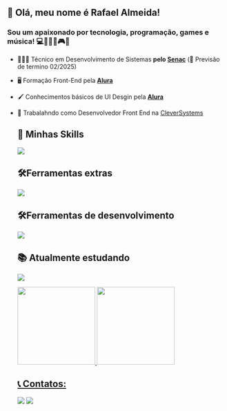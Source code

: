 ## 👋 Olá, meu nome é <strong>Rafael Almeida!</strong> 
<h3> Sou um apaixonado por tecnologia, programação, games e música! 💻🧑🏻‍💻🎮🎵</h3>

- 🧑🏻‍💻 Técnico em Desenvolvimento de Sistemas **pelo [Senac](https://www.df.senac.br/)** (🚧 Previsão de termino 02/2025)
- 🖥️ Formação Front-End pela **[Alura](https://cursos.alura.com.br/degree/certificate/b6e31f58-fc67-4cad-92db-fe0d6d1d3c4b)**
- 🖌️ Conhecimentos básicos de UI Desgin pela **[Alura](https://www.alura.com.br/)**
- 💼 Trabalahndo como Desenvolvedor Front End na [CleverSystems](https://cleversystems.com.br/)

  ## 🚀 Minhas Skills
  <p align='left'>
    <img loading="lazy" src="https://skillicons.dev/icons?i=js,ts,react,nextjs,materialui,vite,html,css,wordpress,electron,git,github"/>  
  </p>

  ## 🛠️Ferramentas extras
 
  <p align="left">
    <img src="https://skillicons.dev/icons?i=ps,pr,androidstudio" />
  </p>

  ## 🛠️Ferramentas de desenvolvimento

  <p align="left">
      <img src="https://skillicons.dev/icons?i=vscode,idea,figma" />
  </p>

  ## 📚 Atualmente estudando

   <p align="left">
      <img src="https://skillicons.dev/icons?i=java" />
  </p>

  <div>
  <a href="https://github.com/rafadealmeida">
    <img loading="lazy" height="180em" src="https://github-readme-stats.vercel.app/api/top-langs/?username=rafadealmeida&layout=compact&langs_count=5&theme=dracula&hide_langs_below=1"/>
    <img loading="lazy" height="180em" src="https://github-readme-stats.vercel.app/api?username=rafadealmeida&show_icons=true&theme=dracula&include_all_commits=true&count_private=true"/>
  </div>

  ## 📞 Contatos:

  <div>
    <a href = "mailto:rafa.almeida.dev@gmail.com"><img loading="lazy" src="https://img.shields.io/badge/Gmail-D14836?style=for-the-badge&logo=gmail&logoColor=white" target="_blank"></a>
    <a href="https://www.linkedin.com/in/rafa-almeida-dev/" target="_blank"><img loading="lazy" src="https://img.shields.io/badge/-LinkedIn-%230077B5?style=for-the-badge&logo=linkedin&logoColor=white" target="_blank"></a>   
  </div>
